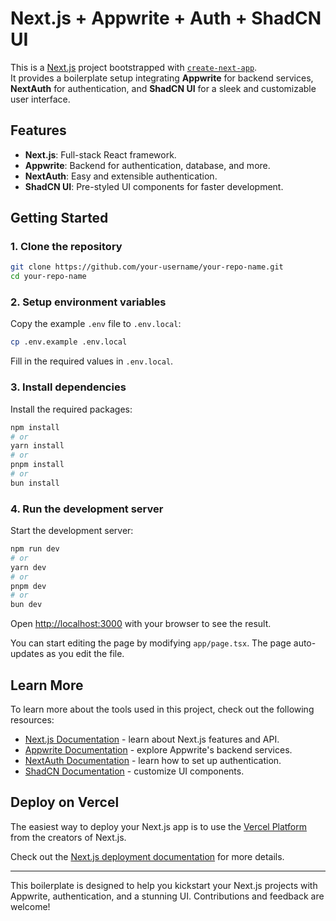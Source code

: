 # Next.js + Appwrite + Auth + ShadCN UI

This is a [Next.js](https://nextjs.org) project bootstrapped with [`create-next-app`](https://nextjs.org/docs/app/api-reference/cli/create-next-app).  
It provides a boilerplate setup integrating **Appwrite** for backend services, **NextAuth** for authentication, and **ShadCN UI** for a sleek and customizable user interface.

## Features

- **Next.js**: Full-stack React framework.
- **Appwrite**: Backend for authentication, database, and more.
- **NextAuth**: Easy and extensible authentication.
- **ShadCN UI**: Pre-styled UI components for faster development.

## Getting Started

### 1. Clone the repository

```bash
git clone https://github.com/your-username/your-repo-name.git
cd your-repo-name
```

### 2. Setup environment variables

Copy the example `.env` file to `.env.local`:

```bash
cp .env.example .env.local
```

Fill in the required values in `.env.local`.

### 3. Install dependencies

Install the required packages:

```bash
npm install
# or
yarn install
# or
pnpm install
# or
bun install
```

### 4. Run the development server

Start the development server:

```bash
npm run dev
# or
yarn dev
# or
pnpm dev
# or
bun dev
```

Open [http://localhost:3000](http://localhost:3000) with your browser to see the result.

You can start editing the page by modifying `app/page.tsx`. The page auto-updates as you edit the file.

## Learn More

To learn more about the tools used in this project, check out the following resources:

- [Next.js Documentation](https://nextjs.org/docs) - learn about Next.js features and API.
- [Appwrite Documentation](https://appwrite.io/docs) - explore Appwrite's backend services.
- [NextAuth Documentation](https://next-auth.js.org/getting-started/introduction) - learn how to set up authentication.
- [ShadCN Documentation](https://shadcn.dev) - customize UI components.

## Deploy on Vercel

The easiest way to deploy your Next.js app is to use the [Vercel Platform](https://vercel.com/new?utm_medium=default-template&filter=next.js&utm_source=create-next-app&utm_campaign=create-next-app-readme) from the creators of Next.js.

Check out the [Next.js deployment documentation](https://nextjs.org/docs/app/building-your-application/deploying) for more details.

---

This boilerplate is designed to help you kickstart your Next.js projects with Appwrite, authentication, and a stunning UI. Contributions and feedback are welcome!

